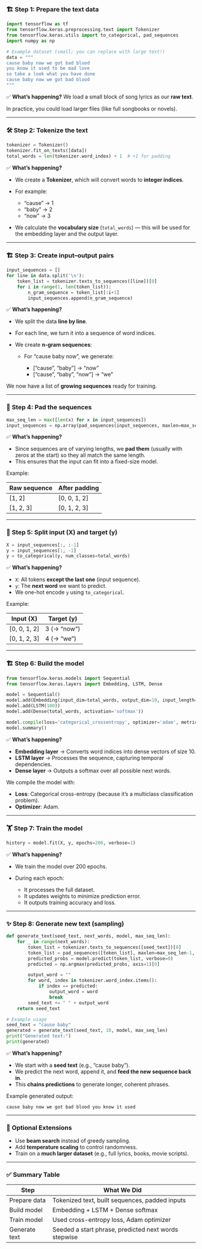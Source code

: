 ### 🏗 **Step 1: Prepare the text data**

```python
import tensorflow as tf
from tensorflow.keras.preprocessing.text import Tokenizer
from tensorflow.keras.utils import to_categorical, pad_sequences
import numpy as np

# Example dataset (small; you can replace with large text!)
data = """
cause baby now we got bad blood
you know it used to be mad love
so take a look what you have done
cause baby now we got bad blood
"""
```

✅ **What’s happening?**
We load a small block of song lyrics as our **raw text**.

In practice, you could load larger files (like full songbooks or novels).

---

### 🛠 **Step 2: Tokenize the text**

```python
tokenizer = Tokenizer()
tokenizer.fit_on_texts([data])
total_words = len(tokenizer.word_index) + 1  # +1 for padding
```

✅ **What’s happening?**

* We create a **Tokenizer**, which will convert words to **integer indices**.
* For example:

  * “cause” → 1
  * “baby” → 2
  * “now” → 3
* We calculate the **vocabulary size** (`total_words`) — this will be used for the embedding layer and the output layer.

---

### 🏗 **Step 3: Create input–output pairs**

```python
input_sequences = []
for line in data.split('\n'):
    token_list = tokenizer.texts_to_sequences([line])[0]
    for i in range(1, len(token_list)):
        n_gram_sequence = token_list[:i+1]
        input_sequences.append(n_gram_sequence)
```

✅ **What’s happening?**

* We split the data **line by line**.
* For each line, we turn it into a sequence of word indices.
* We create **n-gram sequences**:

  * For “cause baby now”, we generate:

    * \[“cause”, “baby”] → “now”
    * \[“cause”, “baby”, “now”] → “we”

We now have a list of **growing sequences** ready for training.

---

### 🧩 **Step 4: Pad the sequences**

```python
max_seq_len = max([len(x) for x in input_sequences])
input_sequences = np.array(pad_sequences(input_sequences, maxlen=max_seq_len, padding='pre'))
```

✅ **What’s happening?**

* Since sequences are of varying lengths, we **pad them** (usually with zeros at the start) so they all match the same length.
* This ensures that the input can fit into a fixed-size model.

Example:

| Raw sequence | After padding |
| ------------ | ------------- |
| \[1, 2]      | \[0, 0, 1, 2] |
| \[1, 2, 3]   | \[0, 1, 2, 3] |

---

### 🔀 **Step 5: Split input (X) and target (y)**

```python
X = input_sequences[:, :-1]
y = input_sequences[:, -1]
y = to_categorical(y, num_classes=total_words)
```

✅ **What’s happening?**

* `X`: All tokens **except the last one** (input sequence).
* `y`: The **next word** we want to predict.
* We one-hot encode `y` using `to_categorical`.

Example:

| Input (X)     | Target (y)  |
| ------------- | ----------- |
| \[0, 0, 1, 2] | 3 (→ “now”) |
| \[0, 1, 2, 3] | 4 (→ “we”)  |

---

### 🏗 **Step 6: Build the model**

```python
from tensorflow.keras.models import Sequential
from tensorflow.keras.layers import Embedding, LSTM, Dense

model = Sequential()
model.add(Embedding(input_dim=total_words, output_dim=10, input_length=max_seq_len-1))
model.add(LSTM(100))
model.add(Dense(total_words, activation='softmax'))

model.compile(loss='categorical_crossentropy', optimizer='adam', metrics=['accuracy'])
model.summary()
```

✅ **What’s happening?**

* **Embedding layer** → Converts word indices into dense vectors of size 10.
* **LSTM layer** → Processes the sequence, capturing temporal dependencies.
* **Dense layer** → Outputs a softmax over all possible next words.

We compile the model with:

* **Loss**: Categorical cross-entropy (because it’s a multiclass classification problem).
* **Optimizer**: Adam.

---

### 🏋️ **Step 7: Train the model**

```python
history = model.fit(X, y, epochs=200, verbose=1)
```

✅ **What’s happening?**

* We train the model over 200 epochs.
* During each epoch:

  * It processes the full dataset.
  * It updates weights to minimize prediction error.
  * It outputs training accuracy and loss.

---

### ✨ **Step 8: Generate new text (sampling)**

```python
def generate_text(seed_text, next_words, model, max_seq_len):
    for _ in range(next_words):
        token_list = tokenizer.texts_to_sequences([seed_text])[0]
        token_list = pad_sequences([token_list], maxlen=max_seq_len-1, padding='pre')
        predicted_probs = model.predict(token_list, verbose=0)
        predicted = np.argmax(predicted_probs, axis=1)[0]

        output_word = ""
        for word, index in tokenizer.word_index.items():
            if index == predicted:
                output_word = word
                break
        seed_text += " " + output_word
    return seed_text

# Example usage
seed_text = "cause baby"
generated = generate_text(seed_text, 10, model, max_seq_len)
print("Generated text:")
print(generated)
```

✅ **What’s happening?**

* We start with a **seed text** (e.g., “cause baby”).
* We predict the next word, append it, and **feed the new sequence back in**.
* This **chains predictions** to generate longer, coherent phrases.

Example generated output:

```
cause baby now we got bad blood you know it used
```

---

### 🚀 **Optional Extensions**

* Use **beam search** instead of greedy sampling.
* Add **temperature scaling** to control randomness.
* Train on a **much larger dataset** (e.g., full lyrics, books, movie scripts).

---

### ✅ **Summary Table**

| Step          | What We Did                                          |
| ------------- | ---------------------------------------------------- |
| Prepare data  | Tokenized text, built sequences, padded inputs       |
| Build model   | Embedding + LSTM + Dense softmax                     |
| Train model   | Used cross-entropy loss, Adam optimizer              |
| Generate text | Seeded a start phrase, predicted next words stepwise |
